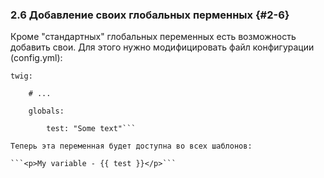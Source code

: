 ### 2.6 Добавление своих глобальных перменных {#2-6}

Кроме "стандартных" глобальных переменных есть возможность добавить свои. Для этого нужно модифицировать файл конфигурации (config.yml):

```
twig:

    # ...

    globals:

        test: "Some text"```

Теперь эта переменная будет доступна во всех шаблонов:

```<p>My variable - {{ test }}</p>```